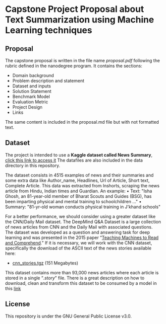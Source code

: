 ﻿
# Capstone Project Proposal about Text Summarization using Machine Learning techniques

## Proposal
The capstone proposal is written in the file name *proposal.pdf* following the rubric defined in the nanodegree program. It contains the sections:
- Domain background
- Problem description and statement
- Dataset and inputs
- Solution Statement
- Benchmark Model
- Evaluation Metric
- Project Design
-  Links

The same content is included in the proposal.md file but with not formatted text.

## Dataset
The project is intended to use a **Kaggle dataset called News Summary**, [click this link to access it]([https://www.kaggle.com/sunnysai12345/news-summary](https://www.kaggle.com/sunnysai12345/news-summary))
The datafiles are also included in the data directory in this repository.

The dataset consists in 4515 examples of news and their summaries and some extra data like Author_name, Headlines, Url of Article, Short text, Complete Article. This data was extracted from Inshorts, scraping the news article from Hindu, Indian times and Guardian.
An example:
• Text: "Isha Ghosh, an 81-year-old member of Bharat Scouts and Guides (BSG), has been imparting physical and mental training to schoolchildren ..."
• Summary: "81-yr-old woman conducts physical training in J'khand schools" 

For a better performance, we should consider using a greater dataset like the CNN/Daily Mail dataset. The DeepMind Q&A Dataset is a large collection of news articles from CNN and the Daily Mail with associated questions. The dataset was developed as a question and answering task for deep learning and was presented in the 2015 paper “[Teaching Machines to Read and Comprehend](https://arxiv.org/abs/1506.03340).”
If it is necessary, we will work with the CNN dataset, specifically the download of the ASCII text of the news stories available here:
-   [cnn_stories.tgz](https://drive.google.com/uc?export=download&id=0BwmD_VLjROrfTHk4NFg2SndKcjQ)  (151 Megabytes)

This dataset contains more than 93,000 news articles where each article is stored in a single “_.story_” file.
There is a great description on how to download, clean and transform this dataset to be consumed by a model in this [link]([https://machinelearningmastery.com/prepare-news-articles-text-summarization/](https://machinelearningmastery.com/prepare-news-articles-text-summarization/))

## License
This repository is under the GNU General Public License v3.0.
